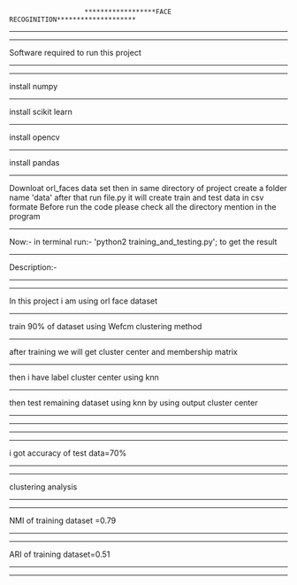                        ******************FACE RECOGINITION********************
                       
******************************************************************************
 ******************************************************************************
 Software required to run this project
 ******************************************************************************
 ******************************************************************************
 install numpy 
 ******************************************************************************
 install scikit learn
 ******************************************************************************
 install opencv
 ******************************************************************************
 install pandas
 *****************************************************************************
 Downloat orl_faces data set then in same directory of project create a folder
 name 'data' after that  run file.py it will create train and test data in csv 
 formate 
 Before run the code please check all the directory mention in the program
 *****************************************************************************
 Now:-
 in terminal run:- 'python2 training_and_testing.py'; to get the result
 *****************************************************************************
 Description:-
 *****************************************************************************
 *****************************************************************************
 In this project i am using orl face dataset
 *****************************************************************************
 train 90% of dataset using Wefcm clustering method
 *****************************************************************************
 after training we will get cluster center and membership matrix
 *****************************************************************************
 then i have label cluster center using knn
 *****************************************************************************
 then test remaining dataset using knn by using output cluster center
 *****************************************************************************
 ****************************************************************************
 *****************************************************************************
 *****************************************************************************
 i got accuracy of test data=70%
 *****************************************************************************
 *****************************************************************************
 clustering analysis
 *****************************************************************************
 *****************************************************************************
 NMI of training dataset =0.79
 *****************************************************************************
 *****************************************************************************
 ARI of training dataset=0.51
 *****************************************************************************
 *****************************************************************************
 
 
